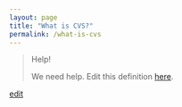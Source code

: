 ```yaml
---
layout: page
title: "What is CVS?"
permalink: /what-is-cvs
---
```


> Help! 
> 
> We need help. Edit this definition <a href="https://github.com/and-digital/tech-definitions/blob/master/definitions/source-code/cvs.md">here</a>.

<p class="edit-term"><a href="https://github.com/and-digital/tech-definitions/blob/master/definitions/source-code/cvs.md">edit</a></p>
